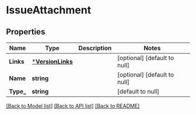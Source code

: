# IssueAttachment

## Properties
Name | Type | Description | Notes
------------ | ------------- | ------------- | -------------
**Links** | [***VersionLinks**](version_links.md) |  | [optional] [default to null]
**Name** | **string** |  | [optional] [default to null]
**Type_** | **string** |  | [default to null]

[[Back to Model list]](../README.md#documentation-for-models) [[Back to API list]](../README.md#documentation-for-api-endpoints) [[Back to README]](../README.md)

